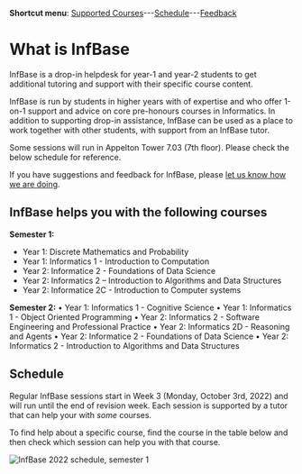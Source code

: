 **Shortcut menu**: [Supported Courses](#supported-courses)---[Schedule](#schedule)---[Feedback](feedback.html)

# What is InfBase

InfBase is a drop-in helpdesk for year-1 and year-2 students to get additional tutoring and support with their specific course content.

InfBase is run by students in higher years with of expertise and who offer 1-on-1 support and advice on core pre-honours courses in Informatics. In addition to supporting drop-in assistance, InfBase can be used as a place to work together with other students, with support from an InfBase tutor.

Some sessions will run in Appelton Tower 7.03 (7th floor). Please check the below schedule for reference. 

If you have suggestions and feedback for InfBase, please [let us know how we are doing](feedback.html).

## InfBase helps you with the following courses 

__Semester 1:__
* Year 1: Discrete Mathematics and Probability
* Year 1: Informatics 1 - Introduction to Computation
* Year 2: Informatice 2 - Foundations of Data Science
* Year 2: Informatics 2 – Introduction to Algorithms and Data Structures
* Year 2: Informatice 2C - Introduction to Computer systems

__Semester 2:__
	• Year 1: Informatics 1 - Cognitive Science
	• Year 1: Informatics 1 - Object Oriented Programming
	• Year 2: Informatics 2 - Software Engineering and Professional Practice
	• Year 2: Informatics 2D - Reasoning and Agents
	• Year 2: Informatice 2 - Foundations of Data Science
	• Year 2: Informatics 2 - Introduction to Algorithms and Data Structures

## Schedule

Regular InfBase sessions start in Week 3 (Monday, October 3rd, 2022) and will run until the end of revision week. Each session is supported by a tutor that can help your with *some* courses. 

To find help about a specific course, find the course in the table below and then check which session can help you with that course. 

![InfBase 2022 schedule, semester 1](https://user-images.githubusercontent.com/1230497/192721225-ac4fc71f-1e64-41c1-82c6-72168e8c8967.png)
